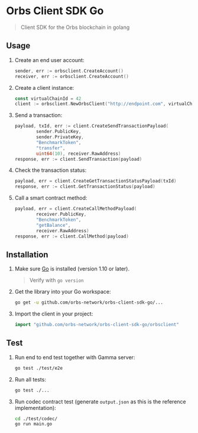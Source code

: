 # Orbs Client SDK Go

> Client SDK for the Orbs blockchain in golang

## Usage

1. Create an end user account:

    ```go
    sender, err := orbsclient.CreateAccount()
    receiver, err := orbsclient.CreateAccount()
    ```
    
2. Create a client instance:

    ```go
    const virtualChainId = 42
    client := orbsclient.NewOrbsClient("http://endpoint.com", virtualChainId, codec.NETWORK_TYPE_TEST_NET)
    ```

3. Send a transaction:

    ```go
    payload, txId, err := client.CreateSendTransactionPayload(
    		sender.PublicKey,
    		sender.PrivateKey,
    		"BenchmarkToken",
    		"transfer",
    		uint64(10), receiver.RawAddress)
    response, err := client.SendTransaction(payload)
    ```
    
4. Check the transaction status:

    ```go
    payload, err = client.CreateGetTransactionStatusPayload(txId)
    response, err := client.GetTransactionStatus(payload)
    ```
    
5. Call a smart contract method:

    ```go
    payload, err = client.CreateCallMethodPayload(
    		receiver.PublicKey,
    		"BenchmarkToken",
    		"getBalance",
    		receiver.RawAddress)
    response, err := client.CallMethod(payload)
    ```

## Installation

1. Make sure [Go](https://golang.org/doc/install) is installed (version 1.10 or later).
  
    > Verify with `go version`

2. Get the library into your Go workspace:
 
     ```sh
     go get -u github.com/orbs-network/orbs-client-sdk-go/...
     ```

3. Import the client in your project: 

    ```go
    import "github.com/orbs-network/orbs-client-sdk-go/orbsclient" 
    ```

## Test

1. Run end to end test together with Gamma server:

    ```sh
    go test ./test/e2e
    ```

2. Run all tests:

    ```sh
    go test ./...
    ```

3. Run codec contract test (generate `output.json` as this is the reference implementation):

    ```sh
    cd ./test/codec/
    go run main.go
    ``` 